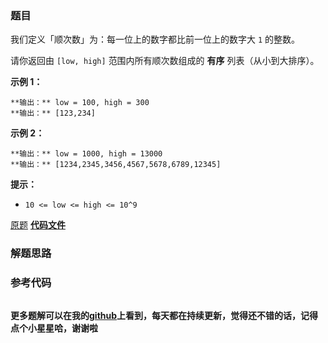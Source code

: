 ### 题目
我们定义「顺次数」为：每一位上的数字都比前一位上的数字大 `1` 的整数。

请你返回由 `[low, high]` 范围内所有顺次数组成的 **有序** 列表（从小到大排序）。



**示例 1：**

    
    
    **输出：** low = 100, high = 300
    **输出：** [123,234]
    

**示例 2：**

    
    
    **输出：** low = 1000, high = 13000
    **输出：** [1234,2345,3456,4567,5678,6789,12345]
    



**提示：**

  * `10 <= low <= high <= 10^9`

[原题](https://leetcode-cn.com/problems/sequential-digits/)    **[代码文件]()**


### 解题思路




### 参考代码

```go


```




**更多题解可以在我的[github](https://github.com/LZH139/leetcode_Go)上看到，每天都在持续更新，觉得还不错的话，记得点个小星星哈，谢谢啦**
